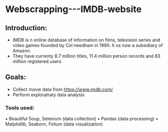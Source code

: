 # Webscrapping---IMDB-website
## Introduction:
- IMDB is n online database of information on films, television series and video games founded by Col needham in 1990. It os now a subsidiary of Amazon. 
- They have currenty 8.7 million titles, 11.4 million person records and 83 million registered users
## Goals:
- Collect movie data from https://www.imdb.com/
- Perform exploratraty data analysis 
### Tools used:
•	Beautiful Soup, Selenium (data collection)
•	Pandas (data processing)
•	Matplotlib, Seaborn, Folium (data visualization)
